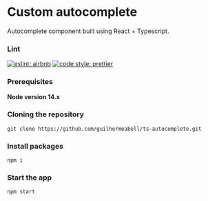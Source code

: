 # Custom autocomplete

Autocomplete component built using React + Typescript.

### Lint

[![eslint: airbnb](https://img.shields.io/badge/Eslint-Airbnb-red?logo=airbnb&style=flat)](https://github.com/airbnb/javascript)
[![code style: prettier](https://img.shields.io/badge/Code%20Style-Prettier-red?logo=prettier&style=flat)](https://github.com/prettier/prettier)

### Prerequisites

**Node version 14.x**

### Cloning the repository

```shell
git clone https://github.com/guilhermeabell/ts-autocomplete.git
```

### Install packages

```shell
npm i
```

### Start the app

```shell
npm start
```